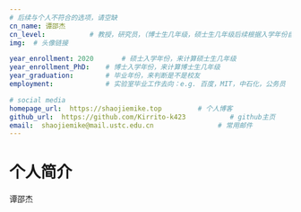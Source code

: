 ```yaml
---
# 后续与个人不符合的选项，请空缺
cn_name: 谭邵杰
cn_level:           # 教授，研究员，（博士生几年级，硕士生几年级后续根据入学年份自动计算
img:  # 头像链接

year_enrollment: 2020       # 硕士入学年份，来计算硕士生几年级
year_enrollment_PhD:    # 博士入学年份，来计算博士生几年级
year_graduation:        # 毕业年份，来判断是不是校友
employment:             # 实验室毕业工作去向：e.g. 百度，MIT，中石化，公务员

# social media
homepage_url:  https://shaojiemike.top         # 个人博客
github_url:  https://github.com/Kirrito-k423           # github主页
email:  shaojiemike@mail.ustc.edu.cn                # 常用邮件
---
```


# 个人简介

谭邵杰